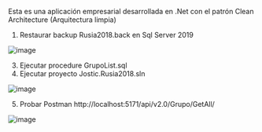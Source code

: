 Esta es una aplicación empresarial desarrollada en .Net con el patrón Clean Architecture (Arquitectura limpia)

1. Restaurar backup Rusia2018.back en Sql Server 2019
   
![image](https://github.com/Richard879/Jostic.Rusia2018/assets/36724120/3c259da6-e92c-4705-8e15-dd71cbeef1db)

3. Ejecutar procedure GrupoList.sql
4. Ejecutar proyecto Jostic.Rusia2018.sln
   
![image](https://github.com/Richard879/Jostic.Rusia2018/assets/36724120/6ae59403-e470-4664-98ad-262e4d0cea38)

5. Probar Postman http://localhost:5171/api/v2.0/Grupo/GetAll/
   
![image](https://github.com/Richard879/Jostic.Rusia2018/assets/36724120/4d9531f7-7a79-41b0-9633-8509b5145977)

   
   
